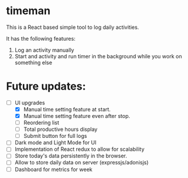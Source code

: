 # timeman

This is a React based simple tool to log daily activities. 

It has the following features:
1. Log an activity manually
2. Start and activity and run timer in the background while you work on something else

# Future updates:
- [ ] UI upgrades
  * [x] Manual time setting feature at start.
  * [x] Manual time setting feature even after stop.
  * [ ] Reordering list
  * [ ] Total productive hours display
  * [ ] Submit button for full logs
- [ ] Dark mode and Light Mode for UI
- [ ] Implementation of React redux to allow for scalability
- [ ] Store today's data persistently in the browser.
- [ ] Allow to store daily data on server (expressjs/adonisjs)
- [ ] Dashboard for metrics for week
